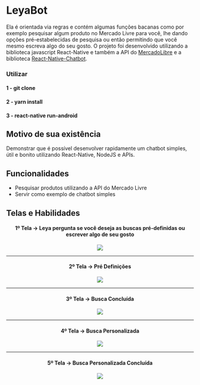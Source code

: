 # LeyaBot
Ela é orientada via regras e contém algumas funções bacanas como por exemplo pesquisar algum produto no Mercado Livre para você, lhe dando opções pré-estabelecidas de pesquisa ou então permitindo que você mesmo escreva algo do seu gosto. O projeto foi desenvolvido utilizando a biblioteca javascript React-Native e também a API do [MercadoLibre](https://developers.mercadolibre.com/pt_br/api-docs-pt-br) e a biblioteca [React-Native-Chatbot](https://github.com/LucasBassetti/react-native-chatbot).

### Utilizar
#### 1 - git clone
#### 2 - yarn install
#### 3 - react-native run-android

## Motivo de sua existência
Demonstrar que é possível desenvolver rapidamente um chatbot simples, útil e bonito utilizando React-Native, NodeJS e APIs.

## Funcionalidades
* Pesquisar produtos utilizando a API do Mercado Livre
* Servir como exemplo de chatbot simples


## Telas e Habilidades

<h4 align="center">1º Tela -> Leya pergunta se você deseja as buscas pré-definidas ou escrever algo de seu gosto</h4>
<p align="center"> 
  <img src="https://i.imgur.com/NEXqOl9.jpg">
</p>

***

<h4 align="center">2º Tela -> Pré Definições</h4>
<p align="center"> 
  <img src="https://i.imgur.com/iqDLcZw.jpg">
</p>

***

<h4 align="center">3º Tela -> Busca Concluída</h4>
<p align="center"> 
  <img src="https://i.imgur.com/5GiqA5E.jpg">
</p>

***

<h4 align="center">4º Tela -> Busca Personalizada</h4>
<p align="center"> 
  <img src="https://i.imgur.com/PtnxAcq.jpg">
</p>

***

<h4 align="center">5º Tela -> Busca Personalizada Concluída</h4>
<p align="center"> 
  <img src="https://i.imgur.com/3VjHJ1P.jpg">
</p>

